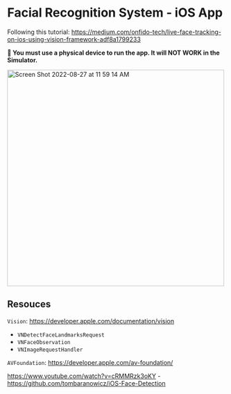 # Facial Recognition System - iOS App

Following this tutorial: https://medium.com/onfido-tech/live-face-tracking-on-ios-using-vision-framework-adf8a1799233

**🛑 You must use a physical device to run the app. It will NOT WORK in the Simulator.**

<img width="500" alt="Screen Shot 2022-08-27 at 11 59 14 AM" src="https://user-images.githubusercontent.com/75696759/187038075-d0cb18a5-d7d3-4704-9103-8bd0b7292819.png">

## Resouces

`Vision`: https://developer.apple.com/documentation/vision

  - `VNDetectFaceLandmarksRequest`
  - `VNFaceObservation`
  - `VNImageRequestHandler`

`AVFoundation`: https://developer.apple.com/av-foundation/

https://www.youtube.com/watch?v=cRMMRzk3oKY - https://github.com/tombaranowicz/iOS-Face-Detection
